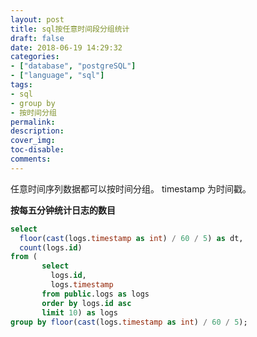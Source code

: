 ```yaml
---
layout: post
title: sql按任意时间段分组统计
draft: false
date: 2018-06-19 14:29:32
categories: 
- ["database", "postgreSQL"]
- ["language", "sql"]
tags: 
- sql
- group by
- 按时间分组
permalink:
description:
cover_img:
toc-disable:
comments:
---
```


任意时间序列数据都可以按时间分组。
timestamp 为时间戳。

**按每五分钟统计日志的数目**
```sql
select
  floor(cast(logs.timestamp as int) / 60 / 5) as dt,
  count(logs.id)
from (
       select
         logs.id,
         logs.timestamp
       from public.logs as logs
       order by logs.id asc
       limit 10) as logs
group by floor(cast(logs.timestamp as int) / 60 / 5);
```
